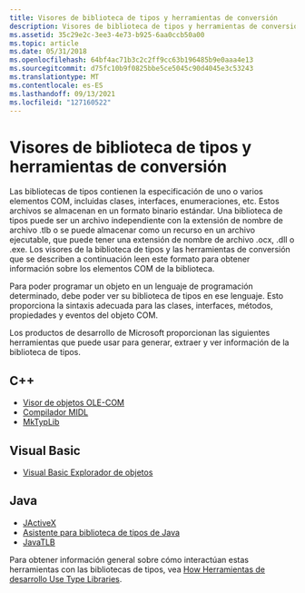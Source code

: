 ```yaml
---
title: Visores de biblioteca de tipos y herramientas de conversión
description: Visores de biblioteca de tipos y herramientas de conversión
ms.assetid: 35c29e2c-3ee3-4e73-b925-6aa0ccb50a00
ms.topic: article
ms.date: 05/31/2018
ms.openlocfilehash: 64bf4ac71b3c2c2ff9cc63b196485b9e0aaa4e13
ms.sourcegitcommit: d75fc10b9f0825bbe5ce5045c90d4045e3c53243
ms.translationtype: MT
ms.contentlocale: es-ES
ms.lasthandoff: 09/13/2021
ms.locfileid: "127160522"
---
```

# <a name="type-library-viewers-and-conversion-tools"></a>Visores de biblioteca de tipos y herramientas de conversión

Las bibliotecas de tipos contienen la especificación de uno o varios elementos COM, incluidas clases, interfaces, enumeraciones, etc. Estos archivos se almacenan en un formato binario estándar. Una biblioteca de tipos puede ser un archivo independiente con la extensión de nombre de archivo .tlb o se puede almacenar como un recurso en un archivo ejecutable, que puede tener una extensión de nombre de archivo .ocx, .dll o .exe. Los visores de la biblioteca de tipos y las herramientas de conversión que se describen a continuación leen este formato para obtener información sobre los elementos COM de la biblioteca.

Para poder programar un objeto en un lenguaje de programación determinado, debe poder ver su biblioteca de tipos en ese lenguaje. Esto proporciona la sintaxis adecuada para las clases, interfaces, métodos, propiedades y eventos del objeto COM.

Los productos de desarrollo de Microsoft proporcionan las siguientes herramientas que puede usar para generar, extraer y ver información de la biblioteca de tipos.

## <a name="c"></a>C++

-   [Visor de objetos OLE-COM](ole-com-object-viewer.md)
-   [Compilador MIDL](midl-compiler.md)
-   [MkTypLib](mktyplib-command-line-tool.md)

## <a name="visual-basic"></a>Visual Basic

-   [Visual Basic Explorador de objetos](visual-basic-object-browser.md)

## <a name="java"></a>Java

-   [JActiveX](jactivex-command-line-tool.md)
-   [Asistente para biblioteca de tipos de Java](java-type-library-wizard.md)
-   [JavaTLB](javatlb-command-line-tool.md)

Para obtener información general sobre cómo interactúan estas herramientas con las bibliotecas de tipos, vea [How Herramientas de desarrollo Use Type Libraries](how-developer-tools-use-type-libraries.md).

 

 




